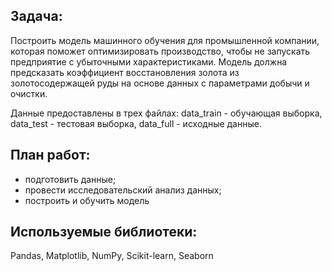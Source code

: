 ## Задача:
Построить модель машинного обучения для промышленной компании, которая поможет оптимизировать производство, чтобы не запускать предприятие с убыточными характеристиками.
Модель должна предсказать коэффициент восстановления золота из золотосодержащей руды на основе данных с параметрами добычи и очистки. 

Данные предоставлены в трех файлах: data_train - обучающая выборка, data_test - тестовая выборка, data_full - исходные данные.

## План работ:
- подготовить данные;
- провести исследовательский анализ данных;
- построить и обучить модель

## Используемые библиотеки:
Pandas, Matplotlib, NumPy, Scikit-learn, Seaborn
